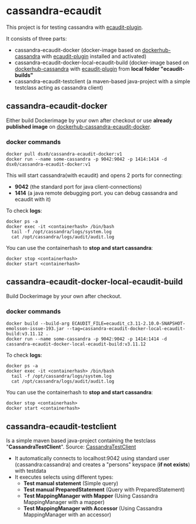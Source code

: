 # cassandra-ecaudit

This project is for testing cassandra with [ecaudit-plugin](https://github.com/Ericsson/ecaudit).

It consists of three parts:
- cassandra-ecaudit-docker (docker-image based on [dockerhub-cassandra](https://hub.docker.com/_/cassandra) with [ecaudit-plugin](https://github.com/Ericsson/ecaudit) installed and activated)
- cassandra-ecaudit-docker-local-ecaudit-build (docker-image based on [dockerhub-cassandra](https://hub.docker.com/_/cassandra) with [ecaudit-plugin](https://github.com/Ericsson/ecaudit) from **local folder "ecaudit-builds"**
- cassandra-ecaudit-testclient (a maven-based java-project with a simple testclass acting as cassandra client)


## cassandra-ecaudit-docker
Either build Dockerimage by your own after checkout or use **already published image** on [dockerhub-cassandra-ecaudit-docker](https://hub.docker.com/r/dsx0/cassandra-ecaudit-docker).

### docker commands
```
docker pull dsx0/cassandra-ecaudit-docker:v1
docker run --name some-cassandra -p 9042:9042 -p 1414:1414 -d dsx0/cassandra-ecaudit-docker:v1
```
This will start cassandra(with ecaudit) and opens 2 ports for connecting:
- **9042** (the standard port for java client-connections)
- **1414** (a java remote debugging port. you can debug cassandra and ecaudit with it)

To check **logs**:
```
docker ps -a
docker exec -it <containerhash> /bin/bash
  tail -f /opt/cassandra/logs/system.log
  cat /opt/cassandra/logs/audit/audit.log
```
You can use the containerhash to **stop and start cassandra**:
```
docker stop <containerhash>
docker start <containerhash>
```


## cassandra-ecaudit-docker-local-ecaudit-build
Build Dockerimage by your own after checkout.
### docker commands
```
docker build --build-arg ECAUDIT_FILE=ecaudit_c3.11-2.10.0-SNAPSHOT-emolsson-issue-193.jar --tag=cassandra-ecaudit-docker-local-ecaudit-build:v3.11.12 .
docker run --name some-cassandra -p 9042:9042 -p 1414:1414 -d cassandra-ecaudit-docker-local-ecaudit-build:v3.11.12
```
To check **logs**:
```
docker ps -a
docker exec -it <containerhash> /bin/bash
  tail -f /opt/cassandra/logs/system.log
  cat /opt/cassandra/logs/audit/audit.log
```
You can use the containerhash to **stop and start cassandra**:
```
docker stop <containerhash>
docker start <containerhash>
```

## cassandra-ecaudit-testclient
Is a simple maven based java-project containing the testclass "**CassandraTestClient**".
Source: [CassandraTestClient](https://github.com/dsx0/cassandra-ecaudit/blob/main/cassandra-ecaudit-testclient/src/main/java/test/CassandraTestClient.java)

- It automatically connects to localhost:9042 using standard user (cassandra:cassandra) and creates a "persons" keyspace (**if not exists**) with testdata
- It executes selects using different types:
  - **Test manual statement** (Simple query)
  - **Test manual PreparedStatement** (Query with PreparedStatement)
  - **Test MappingManager with Mapper** (Using Cassandra MappingManager with a mapper)
  - **Test MappingManager with Accessor** (Using Cassandra MappingManager with an accessor)

